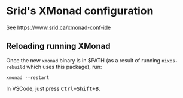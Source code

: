 <!--
SPDX-FileCopyrightText: 2023 Sridhar Ratnakumar

SPDX-License-Identifier: BSD-3-Clause
-->

# Srid's XMonad configuration

See https://www.srid.ca/xmonad-conf-ide

## Reloading running XMonad

Once the new `xmonad` binary is in $PATH (as a result of running `nixos-rebuild` which uses this package), run:

```
xmonad --restart
```

In VSCode, just press <kbd>Ctrl+Shift+B</kbd>.
